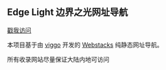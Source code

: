 ## Edge Light 边界之光网址导航

[戳我访问](https://edgelight.nofated.win)

本项目基于由 [viggo](http://viggoz.com) 开发的 [Webstacks](https://github.com/WebStackPage/WebStackPage.github.io.git) 纯静态网址导航。

所有收录网站尽量保证大陆内地可访问

